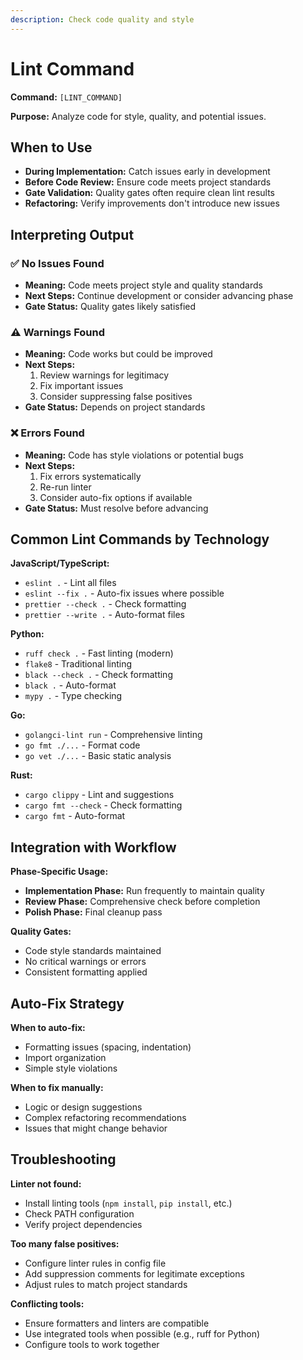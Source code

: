 ```yaml
---
description: Check code quality and style
---
```


# Lint Command

**Command:** `[LINT_COMMAND]`

**Purpose:** Analyze code for style, quality, and potential issues.

## When to Use

- **During Implementation:** Catch issues early in development
- **Before Code Review:** Ensure code meets project standards
- **Gate Validation:** Quality gates often require clean lint results
- **Refactoring:** Verify improvements don't introduce new issues

## Interpreting Output

### ✅ No Issues Found
- **Meaning:** Code meets project style and quality standards
- **Next Steps:** Continue development or consider advancing phase
- **Gate Status:** Quality gates likely satisfied

### ⚠️ Warnings Found
- **Meaning:** Code works but could be improved
- **Next Steps:** 
  1. Review warnings for legitimacy
  2. Fix important issues
  3. Consider suppressing false positives
- **Gate Status:** Depends on project standards

### ❌ Errors Found
- **Meaning:** Code has style violations or potential bugs
- **Next Steps:**
  1. Fix errors systematically
  2. Re-run linter
  3. Consider auto-fix options if available
- **Gate Status:** Must resolve before advancing

## Common Lint Commands by Technology

**JavaScript/TypeScript:**
- `eslint .` - Lint all files
- `eslint --fix .` - Auto-fix issues where possible
- `prettier --check .` - Check formatting
- `prettier --write .` - Auto-format files

**Python:**
- `ruff check .` - Fast linting (modern)
- `flake8` - Traditional linting
- `black --check .` - Check formatting
- `black .` - Auto-format
- `mypy .` - Type checking

**Go:**
- `golangci-lint run` - Comprehensive linting
- `go fmt ./...` - Format code
- `go vet ./...` - Basic static analysis

**Rust:**
- `cargo clippy` - Lint and suggestions
- `cargo fmt --check` - Check formatting
- `cargo fmt` - Auto-format

## Integration with Workflow

**Phase-Specific Usage:**
- **Implementation Phase:** Run frequently to maintain quality
- **Review Phase:** Comprehensive check before completion
- **Polish Phase:** Final cleanup pass

**Quality Gates:**
- Code style standards maintained
- No critical warnings or errors
- Consistent formatting applied

## Auto-Fix Strategy

**When to auto-fix:**
- Formatting issues (spacing, indentation)
- Import organization
- Simple style violations

**When to fix manually:**
- Logic or design suggestions
- Complex refactoring recommendations
- Issues that might change behavior

## Troubleshooting

**Linter not found:**
- Install linting tools (`npm install`, `pip install`, etc.)
- Check PATH configuration
- Verify project dependencies

**Too many false positives:**
- Configure linter rules in config file
- Add suppression comments for legitimate exceptions
- Adjust rules to match project standards

**Conflicting tools:**
- Ensure formatters and linters are compatible
- Use integrated tools when possible (e.g., ruff for Python)
- Configure tools to work together